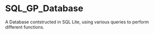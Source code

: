 # SQL_GP_Database

A Database contstructed in SQL Lite, using various queries to perform different functions.
